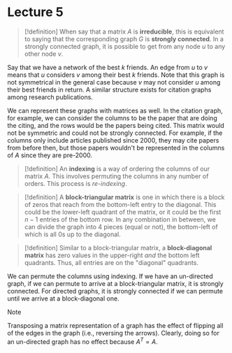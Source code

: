 # Lecture 5

> [!definition]
> When say that a matrix $A$ is **irreducible**, this is equivalent to saying that the corresponding graph $G$ is **strongly connected**. In a strongly connected graph, it is possible to get from any node $u$ to any other node $v$.

Say that we have a network of the best $k$ friends. An edge from $u$ to $v$ means that $u$ considers $v$ among their best $k$ friends. Note that this graph is not symmetrical in the general case because $v$ may not consider $u$ among their best friends in return. A similar structure exists for citation graphs among research publications.

We can represent these graphs with matrices as well. In the citation graph, for example, we can consider the columns to be the paper that are doing the citing, and the rows would be the papers being cited. This matrix would not be symmetric and could not be strongly connected. For example, if the columns only include articles published since 2000, they may cite papers from before then, but those papers wouldn't be represented in the columns of $A$ since they are pre-2000.

> [!definition]
> An **indexing** is a way of ordering the columns of our matrix $A$. This involves permuting the columns in any number of orders. This process is *re-indexing*.

> [!definition]
> A **block-triangular matrix** is one in which there is a block of zeros that reach from the bottom-left entry to the diagonal. This could be the lower-left quadrant of the matrix, or it could be the first $n-1$ entries of the bottom row. In any combination in between, we can divide the graph into 4 pieces (equal or not), the bottom-left of which is all $0$s up to the diagonal.

> [!definition]
> Similar to a block-triangular matrix, a **block-diagonal matrix** has zero values in the upper-right *and* the bottom left quadrants. Thus, all entries are on the "diagonal" quadrants.

We can permute the columns using indexing. If we have an un-directed graph, if we can permute to arrive at a block-triangular matrix, it is strongly connected. For directed graphs, it is strongly connected if we can permute until we arrive at a block-diagonal one.

> [!note]
> Transposing a matrix representation of a graph has the effect of flipping all of the edges in the graph (i.e., reversing the arrows). Clearly, doing so for an un-directed graph has no effect because $A^T=A$.


